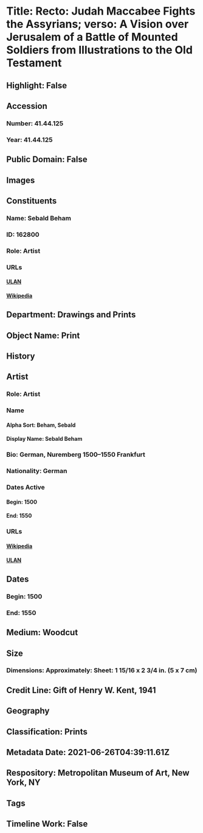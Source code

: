 # Title: Recto: Judah Maccabee Fights the Assyrians; verso: A Vision over Jerusalem of a Battle of Mounted Soldiers  from Illustrations to the Old Testament
## Highlight: False
## Accession
### Number: 41.44.125
### Year: 41.44.125
## Public Domain: False
## Images
## Constituents
### Name: Sebald Beham
### ID: 162800
### Role: Artist
### URLs
#### [ULAN](http://vocab.getty.edu/page/ulan/500115491)
#### [Wikipedia](https://www.wikidata.org/wiki/Q507825)
## Department: Drawings and Prints
## Object Name: Print
## History
## Artist
### Role: Artist
### Name
#### Alpha Sort: Beham, Sebald
#### Display Name: Sebald Beham
### Bio: German, Nuremberg 1500–1550 Frankfurt
### Nationality: German
### Dates Active
#### Begin: 1500
#### End: 1550
### URLs
#### [Wikipedia](https://www.wikidata.org/wiki/Q507825)
#### [ULAN](http://vocab.getty.edu/page/ulan/500115491)
## Dates
### Begin: 1500
### End: 1550
## Medium: Woodcut
## Size
### Dimensions: Approximately: Sheet: 1 15/16 x 2 3/4 in. (5 x 7 cm)
## Credit Line: Gift of Henry W. Kent, 1941
## Geography
## Classification: Prints
## Metadata Date: 2021-06-26T04:39:11.61Z
## Respository: Metropolitan Museum of Art, New York, NY
## Tags
## Timeline Work: False